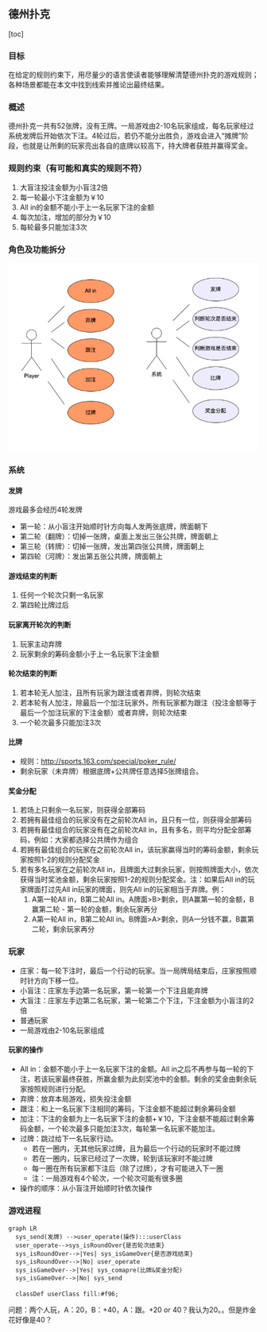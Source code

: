 ## 德州扑克

[toc]

### 目标

在给定的规则约束下，用尽量少的语言使读者能够理解清楚德州扑克的游戏规则；各种场景都能在本文中找到线索并推论出最终结果。

### 概述

德州扑克一共有52张牌，没有王牌。一局游戏由2-10名玩家组成，每名玩家经过系统发牌后开始依次下注。4轮过后，若仍不能分出胜负，游戏会进入“摊牌”阶段，也就是让所剩的玩家亮出各自的底牌以较高下，持大牌者获胜并赢得奖金。

### 规则约束（有可能和真实的规则不符）

1. 大盲注投注金额为小盲注2倍
2. 每一轮最小下注金额为￥10
3. All in的金额不能小于上一名玩家下注的金额
4. 每次加注，增加的部分为￥10
5. 每轮最多只能加注3次

### 角色及功能拆分

![usecase](./usecase.png)

### 系统

#### 发牌

游戏最多会经历4轮发牌

- 第一轮：从小盲注开始顺时针方向每人发两张底牌，牌面朝下
- 第二轮（翻牌）：切掉一张牌，桌面上发出三张公共牌，牌面朝上
- 第三轮（转牌）：切掉一张牌，发出第四张公共牌，牌面朝上
- 第四轮（河牌）：发出第五张公共牌，牌面朝上

#### 游戏结束的判断

1. 任何一个轮次只剩一名玩家
2. 第四轮比牌过后

#### 玩家离开轮次的判断

1. 玩家主动弃牌
2. 玩家剩余的筹码金额小于上一名玩家下注金额

#### 轮次结束的判断

1. 若本轮无人加注，且所有玩家为跟注或者弃牌，则轮次结束
2. 若本轮有人加注，除最后一个加注玩家外，所有玩家都为跟注（投注金额等于最后一个加注玩家的下注金额）或者弃牌，则轮次结束
3. 一个轮次最多只能加注3次

#### 比牌

- 规则：http://sports.163.com/special/poker_rule/
- 剩余玩家（未弃牌）根据底牌+公共牌任意选择5张牌组合。

#### 奖金分配

1. 若场上只剩余一名玩家，则获得全部筹码
2. 若拥有最佳组合的玩家没有在之前轮次All in，且只有一位，则获得全部筹码
3. 若拥有最佳组合的玩家没有在之前轮次All in，且有多名，则平均分配全部筹码，例如：大家都选择公共牌作为组合
4. 若拥有最佳组合的玩家在之前轮次All in，该玩家赢得当时的筹码金额，剩余玩家按照1-2的规则分配奖金
5. 若有多名玩家在之前轮次All in，且牌面大过剩余玩家，则按照牌面大小，依次获得当时奖池金额，剩余玩家按照1-2的规则分配奖金。注：如果后All in的玩家牌面打过先All in玩家的牌面，则先All in的玩家相当于弃牌。例：
   1. A第一轮All in，B第二轮All in。A牌面>B>剩余，则A赢第一轮的金额，B赢第二轮 - 第一轮的金额，剩余玩家再分
   2. A第一轮All in，B第二轮All in。B牌面>A>剩余，则A一分钱不赢，B赢第二轮，剩余玩家再分

### 玩家

- 庄家：每一轮下注时，最后一个行动的玩家。当一局牌局结束后，庄家按照顺时针方向下移一位。
- 小盲注：庄家左手边第一名玩家，第一轮第一个下注且能弃牌
- 大盲注：庄家左手边第二名玩家，第一轮第二个下注，下注金额为小盲注的2倍
- 普通玩家
- 一局游戏由2-10名玩家组成

#### 玩家的操作

- All in：金额不能小于上一名玩家下注的金额。All in之后不再参与每一轮的下注，若该玩家最终获胜，所赢金额为此刻奖池中的金额。剩余的奖金由剩余玩家按照规则进行分配。
- 弃牌：放弃本局游戏，损失投注金额
- 跟注：和上一名玩家下注相同的筹码，下注金额不能超过剩余筹码金额
- 加注：下注的金额为上一名玩家下注的金额+￥10，下注金额不能超过剩余筹码金额，一个轮次最多只能加注3次，每轮第一名玩家不能加注。
- 过牌：跳过给下一名玩家行动。
  - 若在一圈内，无其他玩家过牌，且为最后一个行动的玩家时不能过牌
  - 若在一圈内，玩家已经过了一次牌，轮到该玩家时不能过牌
  - 每一圈在所有玩家都下注后（除了过牌），才有可能进入下一圈
  - 注：一局游戏有4个轮次，一个轮次可能有很多圈
- 操作的顺序：从小盲注开始顺时针依次操作

### 游戏进程

```mermaid
graph LR
  sys_send(发牌) -->user_operate(操作):::userClass
  user_operate-->sys_isRoundOver{是否轮次结束}
  sys_isRoundOver-->|Yes| sys_isGameOver{是否游戏结束}
  sys_isRoundOver-->|No| user_operate
  sys_isGameOver-->|Yes| sys_comapre(比牌&奖金分配)
  sys_isGameOver-->|No| sys_send

  classDef userClass fill:#f96;
```



问题：两个人玩，A：20，B：+40，A：跟。+20 or 40？我认为20。。但是炸金花好像是40？